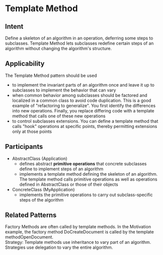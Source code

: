 # Template Method

## Intent
Define a skeleton of an algorithm in an operation, deferring some steps to subclasses. Template Method lets subclasses redefine certain steps of an algorithm without changing the algorithm's structure.

## Applicability
The Template Method pattern should be used
* to implement the invariant parts of an algorithm once and leave it up to subclasses to implement the behavior that can vary
* when common behavior among subclasses should be factored and localized in a common class to avoid code duplication. This is a good example of "refactoring to generalize". You first identify the differences into new operations. Finally, you replace differing code with a template method that calls one of these new operations
* to control subclasses extensions. You can define a template method that calls "hook" operations at specific points, thereby permitting extensions only at those points

## Participants
* AbstractClass (Application)
  * defines abstract **primitive operations** that concrete subclasses define to implement steps of an algorithm
  * implements a template method defining the skeleton of an algorithm. The template method calls primitive operations as well as operations defined in AbstractClass or those of their objects
* ConcreteClass (MyApplication)
  * implements the primitive operations to carry out subclass-specific steps of the algorithm

## Related Patterns
Factory Methods are often called by template methods. In the Motivation example, the factory method DoCreateDocument is called by the template methodOpenDocument.  
Strategy: Template methods use inheritance to vary part of an algorithm. Strategies use delegation to vary the entire algorithm.